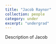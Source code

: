 ```yaml
---
title: "Jacob Raynor"
collection: people
category: under
excerpt: "undergrad"
---
```


Description of Jacob